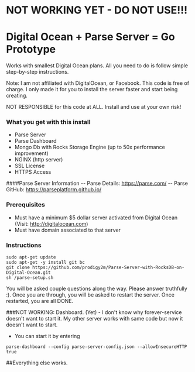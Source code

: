 # NOT WORKING YET - DO NOT USE!!!

# Digital Ocean + Parse Server =  Go Prototype

Works with smallest Digital Ocean plans. All you need to do is follow simple step-by-step instructions.

Note: I am not affiliated with DigitalOcean, or Facebook. This code is free of charge. I only made it for you to install the server faster and start being creating.

NOT RESPONSIBLE for this code at ALL. Install and use at your own risk!

### What you get with this install
- Parse Server
- Parse Dashboard
- Mongo Db with Rocks Storage Engine (up to 50x performance improvement)
- NGINX (http server)
- SSL License
- HTTPS Access

####Parse Server Information
-- Parse Details: https://parse.com/
-- Parse GitHub: https://parseplatform.github.io/

### Prerequisites

- Must have a minimum $5 dollar server activated from Digital Ocean (Visit: http://digitalocean.com)
- Must have domain associated to that server

### Instructions

```
sudo apt-get update
sudo apt-get -y install git bc
git clone https://github.com/prodigy2m/Parse-Server-with-RocksDB-on-Digital-Ocean.git
sh /parse-setup.sh
```

You will be asked couple questions along the way. Please answer truthfully :). Once you are through, you will be asked to restart the server. Once restarted, you are all DONE.


###NOT WORKING: Dashboard. (Yet) - I don't know why forever-service doesn't want to start it. My other server works with same code but now it doesn't want to start.
- You can start it by entering

```
parse-dashboard --config parse-server-config.json --allowInsecureHTTP true
```

##Everything else works.
